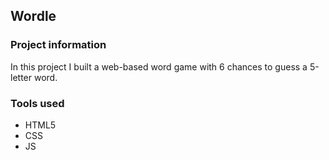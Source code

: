 ## Wordle

### Project information

In this project I built a web-based word game with 6 chances to guess a 5-letter word. 




### Tools used

+ HTML5
+ CSS
+ JS
